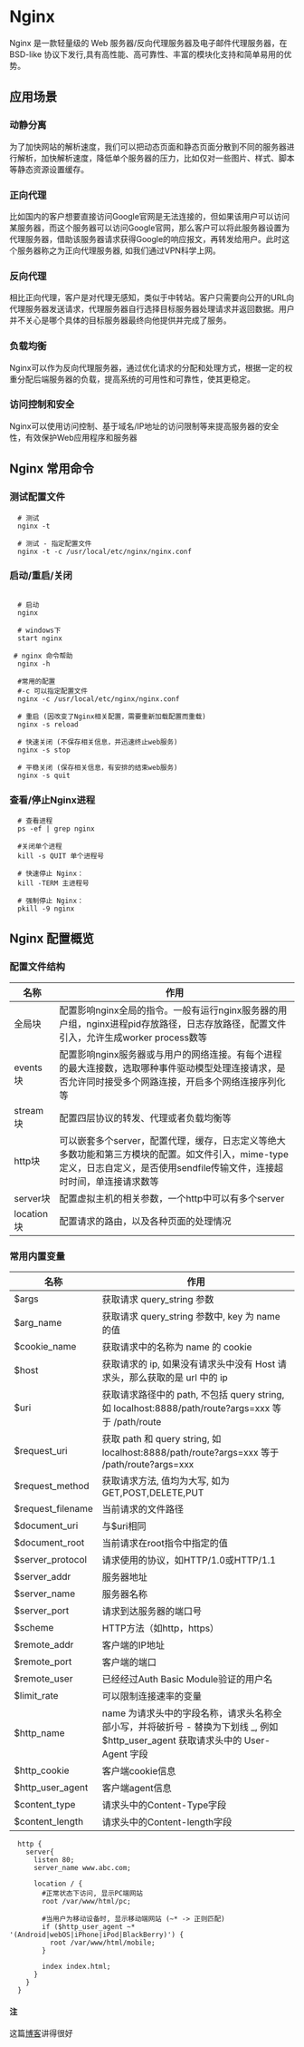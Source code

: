 # Nginx

Nginx 是一款轻量级的 Web 服务器/反向代理服务器及电子邮件代理服务器，在 BSD-like 协议下发行,具有高性能、高可靠性、丰富的模块化支持和简单易用的优势。

## 应用场景

### 动静分离

为了加快网站的解析速度，我们可以把动态页面和静态页面分散到不同的服务器进行解析，加快解析速度，降低单个服务器的压力，比如仅对一些图片、样式、脚本等静态资源设置缓存。

### 正向代理

比如国内的客户想要直接访问Google官网是无法连接的，但如果该用户可以访问某服务器，而这个服务器可以访问Google官网，那么客户可以将此服务器设置为代理服务器，借助该服务器请求获得Google的响应报文，再转发给用户。此时这个服务器称之为正向代理服务器, 如我们通过VPN科学上网。

### 反向代理

相比正向代理，客户是对代理无感知，类似于中转站。客户只需要向公开的URL向代理服务器发送请求，代理服务器自行选择目标服务器处理请求并返回数据。用户并不关心是哪个具体的目标服务器最终向他提供并完成了服务。

### 负载均衡

Nginx可以作为反向代理服务器，通过优化请求的分配和处理方式，根据一定的权重分配后端服务器的负载，提高系统的可用性和可靠性，使其更稳定。

### 访问控制和安全

Nginx可以使用访问控制、基于域名/IP地址的访问限制等来提高服务器的安全性，有效保护Web应用程序和服务器

## Nginx 常用命令

### 测试配置文件

```nginx
  # 测试
  nginx -t
  
  # 测试 - 指定配置文件
  nginx -t -c /usr/local/etc/nginx/nginx.conf
```

### 启动/重启/关闭

```nginx
  
  # 启动
  nginx
  
  # windows下
  start nginx

 # nginx 命令帮助
  nginx -h

  #常用的配置
  #-c 可以指定配置文件
  nginx -c /usr/local/etc/nginx/nginx.conf
  
  # 重启 (因改变了Nginx相关配置，需要重新加载配置而重载)
  nginx -s reload
  
  # 快速关闭 (不保存相关信息，并迅速终止web服务)
  nginx -s stop
  
  # 平稳关闭 (保存相关信息，有安排的结束web服务)
  nginx -s quit
```

### 查看/停止Nginx进程

```nginx
  # 查看进程
  ps -ef | grep nginx
  
  #关闭单个进程
  kill -s QUIT 单个进程号
  
  # 快速停止 Nginx：
  kill -TERM 主进程号

  # 强制停止 Nginx：
  pkill -9 nginx
```

## Nginx 配置概览

### 配置文件结构

| 名称 | 作用 |
|------|------|
| 全局块 | 配置影响nginx全局的指令。一般有运行nginx服务器的用户组，nginx进程pid存放路径，日志存放路径，配置文件引入，允许生成worker process数等 |
| events块 | 配置影响nginx服务器或与用户的网络连接。有每个进程的最大连接数，选取哪种事件驱动模型处理连接请求，是否允许同时接受多个网路连接，开启多个网络连接序列化等 |
| stream块 | 配置四层协议的转发、代理或者负载均衡等 |
| http块  | 可以嵌套多个server，配置代理，缓存，日志定义等绝大多数功能和第三方模块的配置。如文件引入，mime-type定义，日志自定义，是否使用sendfile传输文件，连接超时时间，单连接请求数等 |
| server块 | 配置虚拟主机的相关参数，一个http中可以有多个server |
| location块 | 配置请求的路由，以及各种页面的处理情况 |

### 常用内置变量

| 名称 | 作用 |
|------|------|
| $args | 获取请求 query_string 参数 |
| $arg_name | 获取请求 query_string 参数中, key 为 name 的值 |
| $cookie_name | 获取请求中的名称为 name 的 cookie |
| $host | 获取请求的 ip, 如果没有请求头中没有 Host 请求头，那么获取的是 url 中的 ip |
| $uri | 获取请求路径中的 path, 不包括 query string, 如 localhost:8888/path/route?args=xxx 等于 /path/route |
| $request_uri | 获取 path 和 query string, 如 localhost:8888/path/route?args=xxx 等于 /path/route?args=xxx |
| $request_method | 获取请求方法, 值均为大写, 如为 GET,POST,DELETE,PUT |
| $request_filename  | 当前请求的文件路径 |
| $document_uri  | 与$uri相同 |
| $document_root  | 当前请求在root指令中指定的值 |
| $server_protocol | 请求使用的协议，如HTTP/1.0或HTTP/1.1 |
| $server_addr | 服务器地址 |
| $server_name | 服务器名称 |
| $server_port | 请求到达服务器的端口号 |
| $scheme | HTTP方法（如http，https） |
| $remote_addr | 客户端的IP地址 |
| $remote_port | 客户端的端口 |
| $remote_user | 已经经过Auth Basic Module验证的用户名 |
| $limit_rate | 可以限制连接速率的变量 |
| $http_name  | name 为请求头中的字段名称，请求头名称全部小写，并将破折号 - 替换为下划线 _, 例如 $http_user_agent 获取请求头中的 User-Agent 字段 |
| $http_cookie | 客户端cookie信息 |
| $http_user_agent  | 客户端agent信息 |
| $content_type  | 请求头中的Content-Type字段 |
| $content_length  | 请求头中的Content-length字段 |

```nginx
  http {
    server{
      listen 80;
      server_name www.abc.com;
    
      location / {
        #正常状态下访问, 显示PC端网站 
        root /var/www/html/pc;
    
        #当用户为移动设备时, 显示移动端网站 (~* -> 正则匹配)
        if ($http_user_agent ~* '(Android|webOS|iPhone|iPod|BlackBerry)') {
          root /var/www/html/mobile;  
        }
        
        index index.html;   
      } 
    }
  }
```

#### 注

  这篇[博客](<https://juejin.cn/post/7277799790297317410?searchId=202310171142367BBB0464E84B623A1689#heading-25>)讲得很好
